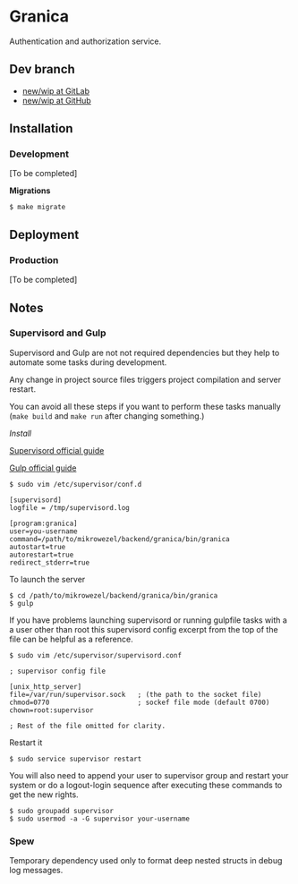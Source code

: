# Granica

 Authentication and authorization service.

## Dev branch

* [new/wip at GitLab](https://gitlab.com/mikrowezel/backend/granica/tree/new/wip)
* [new/wip at GitHub](https://github.com/adrianpk/granica/tree/new/wip)

## Installation
### Development

[To be completed]

**Migrations**
```shell
$ make migrate
```

## Deployment
### Production

[To be completed]

## Notes
### Supervisord and Gulp

Supervisord and Gulp are not not required dependencies but they help to automate some tasks during development.

Any change in project source files triggers project compilation and server restart.

You can avoid all these steps if you want to perform these tasks manually (`make build` and `make run` after changing something.)

*Install*

[Supervisord official guide](http://supervisord.org/installing.html)

[Gulp official guide](https://gulpjs.com/docs/en/getting-started/quick-start)

```shell
$ sudo vim /etc/supervisor/conf.d
```

```shell
[supervisord]
logfile = /tmp/supervisord.log

[program:granica]
user=you-username
command=/path/to/mikrowezel/backend/granica/bin/granica
autostart=true
autorestart=true
redirect_stderr=true
```

To launch the server

```shell
$ cd /path/to/mikrowezel/backend/granica/bin/granica
$ gulp
```


If you have problems launching supervisord or running gulpfile tasks with a
a user other than root this supervisord config excerpt from the top of the file can be helpful as a reference.

```shell
$ sudo vim /etc/supervisor/supervisord.conf
```

```shell
; supervisor config file

[unix_http_server]
file=/var/run/supervisor.sock   ; (the path to the socket file)
chmod=0770                      ; sockef file mode (default 0700)
chown=root:supervisor

; Rest of the file omitted for clarity.
```

Restart it
```shell
$ sudo service supervisor restart
```

You will also need to append your user to supervisor group and restart your system or do a logout-login sequence after executing these commands to get the new rights.

```shell
$ sudo groupadd supervisor
$ sudo usermod -a -G supervisor your-username
```

### Spew

Temporary dependency used only to format deep nested structs in debug log  messages.
